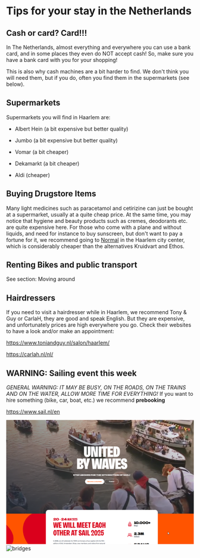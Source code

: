 # Tips for your stay in the Netherlands

## Cash or card? Card!!!

In The Netherlands, almost everything and everywhere you can use a bank card, and in some places they even do NOT accept cash!
So, make sure you have a bank card with you for your shopping!

This is also why cash machines are a bit harder to find. We don't think you will need them, but if you do, often you find them in the supermarkets (see below).



## Supermarkets

Supermarkets you will find in Haarlem are:

- Albert Hein (a bit expensive but better quality)

- Jumbo (a bit expensive but better quality)

- Vomar (a bit cheaper)

- Dekamarkt (a bit cheaper)

- Aldi (cheaper)


## Buying Drugstore Items

Many light medicines such as paracetamol and cetirizine can just be bought at a supermarket, usually at a quite cheap price.
At the same time, you may notice that hygiene and beauty products such as cremes, deodorants etc. are quite expensive here.
For those who come with a plane and without liquids, and need for instance to buy sunscreen, but don't want to pay a 
fortune for it, we recommend going to [Normal](https://maps.app.goo.gl/KwmmrhafgM58ibPF8) in the Haarlem city center, which is considerably cheaper than the alternatives Kruidvart and Ethos. 


## Renting Bikes and public transport

See section: Moving around


## Hairdressers

If you need to visit a hairdresser while in Haarlem, we recommend Tony & Guy or CarlaH, they are good and speak English. But they are expensive, and unfortunately prices are high everywhere you go.
Check their websites to have a look and/or make an appointment:

https://www.toniandguy.nl/salon/haarlem/

https://carlah.nl/nl/


## WARNING: Sailing event this week

*GENERAL WARNING: IT MAY BE BUSY, ON THE ROADS, ON THE TRAINS AND ON THE WATER, ALLOW MORE TIME FOR EVERYTHING!* If you want to hire something (bike, car, boat, etc.) we recommend **prebooking**

https://www.sail.nl/en

![sail](Picture1.png)   ![bridges](Picture2.png) 




